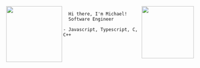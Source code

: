 

<img align="left" height="150" src="https://i.imgur.com/z61GpZU.png"/> 
<img align="right" height="140em" src="https://github-readme-stats.vercel.app/api/top-langs/?username=mikaws&layout=compact&langs_count=18&theme=gotham"/>

      Hi there, I'm Michael!
      Software Engineer
    
    - Javascript, Typescript, C, C++
